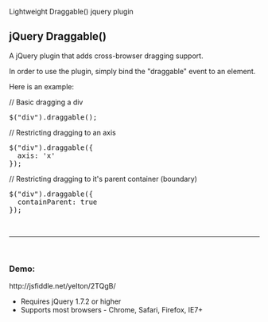 Lightweight Draggable() jquery plugin

<h2>jQuery Draggable()</h2>
A jQuery plugin that adds cross-browser dragging support.

In order to use the plugin, simply bind the "draggable" event to an element. 

Here is an example:

// Basic dragging a div
<pre>
$("div").draggable();
</pre>



// Restricting dragging to an axis
<pre>
$("div").draggable({
  axis: 'x'
});
</pre>



// Restricting dragging to it's parent container (boundary)
<pre>
$("div").draggable({
  containParent: true
});
</pre>

<br>
<hr/>
<br>

<h3>Demo:</h3>
http://jsfiddle.net/yelton/2TQgB/


<br>

<ul>
<li>Requires jQuery 1.7.2 or higher</li>
<li>Supports most browsers - Chrome, Safari, Firefox, IE7+</li>

</ul>
